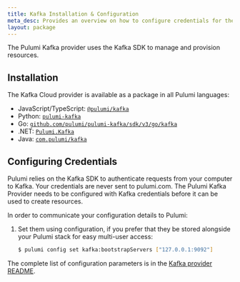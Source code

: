 ```yaml
---
title: Kafka Installation & Configuration
meta_desc: Provides an overview on how to configure credentials for the Pulumi Kafka Provider.
layout: package
---
```


The Pulumi Kafka provider uses the Kafka SDK to manage and provision resources.

## Installation

The Kafka Cloud provider is available as a package in all Pulumi languages:

* JavaScript/TypeScript: [`@pulumi/kafka`](https://www.npmjs.com/package/@pulumi/kafka)
* Python: [`pulumi-kafka`](https://pypi.org/project/pulumi-kafka/)
* Go: [`github.com/pulumi/pulumi-kafka/sdk/v3/go/kafka`](https://github.com/pulumi/pulumi-kafka)
* .NET: [`Pulumi.Kafka`](https://www.nuget.org/packages/Pulumi.Kafka)
* Java: [`com.pulumi/kafka`](https://central.sonatype.com/artifact/com.pulumi/kafka)

## Configuring Credentials

Pulumi relies on the Kafka SDK to authenticate requests from your computer to Kafka. Your credentials are never sent
to pulumi.com. The Pulumi Kafka Provider needs to be configured with Kafka credentials
before it can be used to create resources.

In order to communicate your configuration details to Pulumi:

1. Set them using configuration, if you prefer that they be stored alongside your Pulumi stack for easy multi-user access:

    ```bash
    $ pulumi config set kafka:bootstrapServers ["127.0.0.1:9092"]
    ```

The complete list of
configuration parameters is in the [Kafka provider README](https://github.com/pulumi/pulumi-kafka/blob/master/README.md).
